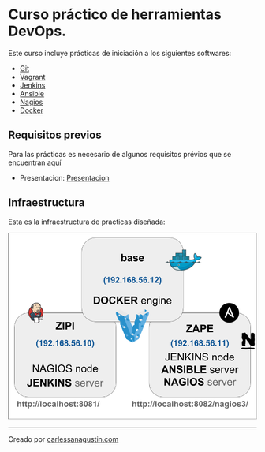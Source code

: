 # Curso práctico de herramientas DevOps.

Este curso incluye prácticas de iniciación a los siguientes softwares:

* [Git](01_Git)
* [Vagrant](02_Vagrant)
* [Jenkins](03_Jenkins)
* [Ansible](04_Ansible)
* [Nagios](05_Nagios)
* [Docker](06_Docker)

## Requisitos previos

Para las prácticas es necesario de algunos requisitos prévios que se encuentran [aquí](pre-requisitos)

* Presentacion: [Presentacion](./slides/slides-AITM-2017.pdf)

## Infraestructura

Esta es la infraestructura de practicas diseñada:

![Entorno de prácticas](./pre-requisitos/entorno_de_practicas.png)

---

Creado por [carlessanagustin.com](http://www.carlessanagustin.com)
